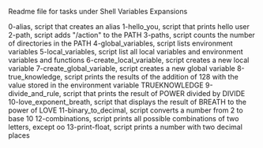 Readme file for tasks under Shell Variables Expansions

 0-alias, script that creates an alias
1-hello_you, script that prints hello user
2-path, script adds "/action" to the PATH
3-paths, script counts the number of directories in the PATH
4-global_variables, script lists environment variables
5-local_variables, script list all local variables and environment variables and functions
6-create_local_variable, script creates a new local variable
7-create_global_variable, script creates a new global variable
8-true_knowledge, script prints the results of the addition of 128 with the value stored in the environment variable TRUEKNOWLEDGE
9-divide_and_rule, script that prints the result of POWER divided by DIVIDE
10-love_exponent_breath, script that displays the result of BREATH to the power of LOVE
11-binary_to_decimal, script converts a number from 2 to base 10
12-combinations, script prints all possible combinations of two letters, except oo
13-print-float, script prints a number with two decimal places
